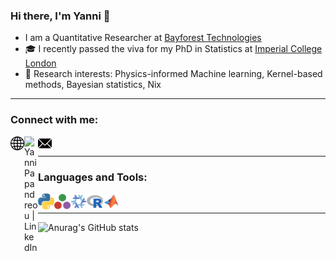 ### Hi there, I'm Yanni 👋 

<!-- <img src="https://komarev.com/ghpvc/?username=YanniPapandreou&style=flat-square&color=blue" alt=""/> -->

<!-- [![Website](https://img.shields.io/website?label=codeSTACKr.com&style=for-the-badge&url=https%3A%2F%2Fcodestackr.com)](https://codestackr.com)
[![Twitter Follow](https://img.shields.io/twitter/follow/codeSTACKr?color=1DA1F2&logo=twitter&style=for-the-badge)](https://twitter.com/intent/follow?original_referer=https%3A%2F%2Fgithub.com%2FcodeSTACKr&screen_name=codeSTACKr) -->

- I am a Quantitative Researcher at [Bayforest Technologies][work]
- 🎓 I recently passed the viva for my PhD in Statistics at [Imperial College London][uni]
- 📜 Research interests: Physics-informed Machine learning, Kernel-based methods, Bayesian statistics, Nix

---

### Connect with me:

[<img align="left" alt="YanniPapandreou.github.io" width="22px" src="https://raw.githubusercontent.com/YanniPapandreou/YanniPapandreou/main/images/website.svg" />][website]
[<img align="left" alt="YanniPapandreou | LinkedIn" width="22px" src="https://cdn.jsdelivr.net/npm/simple-icons@v3/icons/linkedin.svg" />][linkedin]
[<img align="left" alt="YanniPapandreou | email" width="22px" src="https://raw.githubusercontent.com/YanniPapandreou/YanniPapandreou/main/images/email.svg" />][email]

<br />

---

### Languages and Tools:

[<img align="left" alt="Python" width="26px" src="https://raw.githubusercontent.com/YanniPapandreou/YanniPapandreou/main/images/python.svg" />][python]
[<img align="left" alt="Julia" width="26px" src="https://raw.githubusercontent.com/YanniPapandreou/YanniPapandreou/main/images/julialang.svg" />][julia]
[<img align="left" alt="Nix" width="26px" src="https://raw.githubusercontent.com/YanniPapandreou/YanniPapandreou/main/images/nix.svg" />][nix]
[<img align="left" alt="R" width="26px" src="https://raw.githubusercontent.com/YanniPapandreou/YanniPapandreou/main/images/r-project.svg" />][R]
[<img align="left" alt="Matlab" width="26px" src="https://raw.githubusercontent.com/YanniPapandreou/YanniPapandreou/main/images/matlab.svg" />][matlab]

<br />

---

![Anurag's GitHub stats](https://github-readme-stats.vercel.app/api?username=YanniPapandreou&show_icons=true&theme=dracula&hide_rank=true)

[uni]: https://www.imperial.ac.uk/
[work]: https://bayforest.ai/
[website]: https://yannipapandreou.github.io/
[linkedin]: https://www.linkedin.com/in/yanni-papandreou/
[email]: mailto:john.papandreou18@imperial.ac.uk
[vscode]: https://code.visualstudio.com/
[python]: https://www.python.org/
[julia]: https://julialang.org/
[R]: https://www.r-project.org/about.html
[matlab]: https://uk.mathworks.com/products/matlab.html
[latex]: https://www.latex-project.org/
[git]: https://git-scm.com/
[shell]: https://fishshell.com/
[nix]: https://nixos.org/
